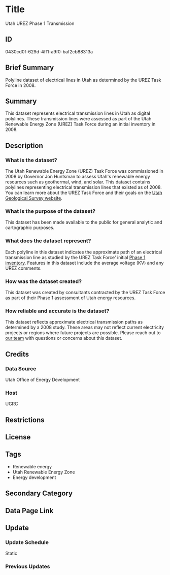 # Title

Utah UREZ Phase 1 Transmission

## ID

0430cd0f-629d-4ff1-a9f0-baf2cb88313a

## Brief Summary

Polyline dataset of electrical lines in Utah as determined by the UREZ Task Force in 2008.

## Summary

This dataset represents electrical transmission lines in Utah as digital polylines. These transmission lines were assessed as part of the Utah Renewable Energy Zone (UREZ) Task Force during an initial inventory in 2008.

## Description

### What is the dataset?

The Utah Renewable Energy Zone (UREZ) Task Force was commissioned in 2008 by Governor Jon Huntsman to assess Utah's renewable energy resources such as geothermal, wind, and solar. This dataset contains polylines representing electrical transmission lines that existed as of 2008. You can learn more about the UREZ Task Force and their goals on the [Utah Geological Survey website](https://geology.utah.gov/map-pub/survey-notes/energy-news/energy-news-utahs-renewable-energy-zone-assessment/).

### What is the purpose of the dataset?

This dataset has been made available to the public for general analytic and cartographic purposes.

### What does the dataset represent?

Each polyline in this dataset indicates the approximate path of an electrical transmission line as studied by the UREZ Task Force' initial [Phase 1 inventory](https://ugspub.nr.utah.gov/publications/misc_pubs/MP-09-1.pdf). Features in this dataset include the average voltage (KV) and any UREZ comments.

### How was the dataset created?

This dataset was created by consultants contracted by the UREZ Task Force as part of their Phase 1 assessment of Utah energy resources.

### How reliable and accurate is the dataset?

This dataset reflects approximate electrical transmission paths as determined by a 2008 study. These areas may not reflect current electricity projects or regions where future projects are possible. Please reach out to [our team](https://gis.utah.gov/contact/) with questions or concerns about this dataset.

## Credits

### Data Source

Utah Office of Energy Development

### Host

UGRC

## Restrictions

## License

## Tags

- Renewable energy
- Utah Renewable Energy Zone
- Energy development

## Secondary Category

## Data Page Link

## Update

### Update Schedule

Static

### Previous Updates
